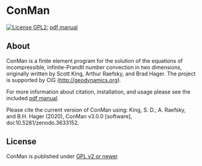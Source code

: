 ConMan
===========================================================
[![License GPL2:](https://img.shields.io/cran/l/devtools.svg)](https://github.com/geodynamics/conman/blob/master/LICENSE)
[pdf manual](https://github.com/geodynamics/conman/blob/master/docs/conman.pdf)

About
-----

ConMan is a finite element program for the solution of the equations of incompressible, infinite-Prandtl number convection in two dimensions, originally written by Scott King, Arthur Raefsky, and Brad Hager. 
The project is supported by CIG (http://geodynamics.org).

For more information about citation, installation, and usage please see the included [pdf manual](https://github.com/geodynamics/conman/blob/master/docs/manual/conman.pdf).

Please cite the current version of ConMan using:
King, S. D., A. Raefsky, and B.H. Hager (2020), ConMan v3.0.0 [software], doi:10.5281/zenodo.3633152.

License
-------

ConMan is published under [GPL v2 or newer](LICENSE).
